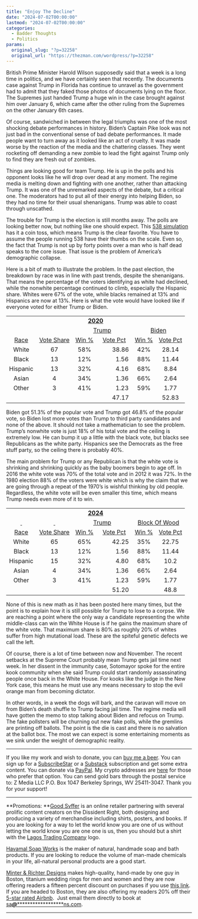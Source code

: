 ```yaml
---
title: "Enjoy The Decline"
date: "2024-07-02T00:00:00"
lastmod: "2024-07-02T00:00:00"
categories:
  - Badder Thoughts
  - Politics
params:
  original_slug: "?p=32258"
  original_url: "https://thezman.com/wordpress/?p=32258"
---
```


British Prime Minister Harold Wilson supposedly said that a week is a
long time in politics, and we have certainly seen that recently. The
documents case against Trump in Florida has continue to unravel as the
government had to admit that they faked those photos of documents lying
on the floor. The Supremes just handed Trump a huge win in the case
brought against him over January 6, which came after the other ruling
from the Supremes on the other January 6th cases.

Of course, sandwiched in between the legal triumphs was one of the most
shocking debate performances in history. Biden’s Captain Pike look was
not just bad in the conventional sense of bad debate performances. It
made people want to turn away as it looked like an act of cruelty. It
was made worse by the reaction of the media and the chattering classes.
They went rocketing off demanding a new zombie to lead the fight against
Trump only to find they are fresh out of zombies.

Things are looking good for team Trump. He is up in the polls and his
opponent looks like he will drop over dead at any moment. The regime
media is melting down and fighting with one another, rather than
attacking Trump. It was one of the unremarked aspects of the debate, but
a critical one. The moderators had to put all of their energy into
helping Biden, so they had no time for their usual shenanigans. Trump
was able to coast through unscathed.

The trouble for Trump is the election is still months away. The polls
are looking better now, but nothing like one should expect. This
<a href="https://projects.fivethirtyeight.com/2024-election-forecast/"
rel="noopener" target="_blank">538 simulation</a> has it a coin toss,
which means Trump is the clear favorite. You have to assume the people
running 538 have their thumbs on the scale. Even so, the fact that Trump
is not up by forty points over a man who is half dead speaks to the core
issue. That issue is the problem of America’s demographic collapse.

Here is a bit of math to illustrate the problem. In the past election,
the breakdown by race was in line with past trends, despite the
shenanigans. That means the percentage of the voters identifying as
white had declined, while the nonwhite percentage continued to climb,
especially the Hispanic share. Whites were 67% of the vote, while blacks
remained at 13% and Hispanics are now at 13%. Here is what the vote
would have looked like if everyone voted for either Trump or Biden.

<table width="397">
<tbody>
<tr class="odd">
<td colspan="6" style="text-align: center;"
width="397"><strong><u>2020</u></strong></td>
</tr>
<tr class="even">
<td style="text-align: center;"></td>
<td style="text-align: center;"></td>
<td colspan="2" style="text-align: center;"><u>Trump</u></td>
<td colspan="2" style="text-align: center;"><u>Biden</u></td>
</tr>
<tr class="odd">
<td style="text-align: center;"><u>Race</u></td>
<td style="text-align: center;"><u>Vote Share</u></td>
<td style="text-align: center;"><u>Win %</u></td>
<td style="text-align: center;"><u>Vote Pct</u></td>
<td style="text-align: center;"><u>Win %</u></td>
<td style="text-align: center;"><u>Vote Pct</u></td>
</tr>
<tr class="even">
<td style="text-align: center;">White</td>
<td style="text-align: center;">67</td>
<td style="text-align: center;">58%</td>
<td style="text-align: center;">        38.86</td>
<td style="text-align: center;">42%</td>
<td style="text-align: center;">28.14</td>
</tr>
<tr class="odd">
<td style="text-align: center;">Black</td>
<td style="text-align: center;">13</td>
<td style="text-align: center;">12%</td>
<td style="text-align: center;">          1.56</td>
<td style="text-align: center;">88%</td>
<td style="text-align: center;">11.44</td>
</tr>
<tr class="even">
<td style="text-align: center;">Hispanic</td>
<td style="text-align: center;">13</td>
<td style="text-align: center;">32%</td>
<td style="text-align: center;">          4.16</td>
<td style="text-align: center;">68%</td>
<td style="text-align: center;">8.84</td>
</tr>
<tr class="odd">
<td style="text-align: center;">Asian</td>
<td style="text-align: center;">4</td>
<td style="text-align: center;">34%</td>
<td style="text-align: center;">          1.36</td>
<td style="text-align: center;">66%</td>
<td style="text-align: center;">2.64</td>
</tr>
<tr class="even">
<td style="text-align: center;">Other</td>
<td style="text-align: center;">3</td>
<td style="text-align: center;">41%</td>
<td style="text-align: center;">          1.23</td>
<td style="text-align: center;">59%</td>
<td style="text-align: center;">1.77</td>
</tr>
<tr class="odd">
<td style="text-align: center;"></td>
<td style="text-align: center;"></td>
<td style="text-align: center;"></td>
<td style="text-align: center;">        47.17</td>
<td style="text-align: center;"></td>
<td style="text-align: center;">52.83</td>
</tr>
</tbody>
</table>

Biden got 51.3% of the popular vote and Trump got 46.8% of the popular
vote, so Biden lost more votes than Trump to third party candidates and
none of the above. It should not take a mathematician to see the
problem. Trump’s nonwhite vote is just 18% of his total vote and the
ceiling is extremely low. He can bump it up a little with the black
vote, but blacks see Republicans as the white party. Hispanics see the
Democrats as the free stuff party, so the ceiling there is probably 40%.

The main problem for Trump or any Republican is that the white vote is
shrinking and shrinking quickly as the baby boomers begin to age off. In
2016 the white vote was 70% of the total vote and in 2012 it was 72%. In
the 1980 election 88% of the voters were white which is why the claim
that we are going through a repeat of the 1970’s is wishful thinking by
old people. Regardless, the white vote will be even smaller this time,
which means Trump needs even more of it to win.

<table width="397">
<tbody>
<tr class="odd">
<td colspan="6" style="text-align: center;"
width="397"><strong><u>2024</u></strong></td>
</tr>
<tr class="even">
<td style="text-align: center;"><u> </u></td>
<td style="text-align: center;"><u> </u></td>
<td colspan="2" style="text-align: center;"><u>Trump</u></td>
<td colspan="2" style="text-align: center;"><u>Block Of Wood</u></td>
</tr>
<tr class="odd">
<td style="text-align: center;"><u>Race</u></td>
<td style="text-align: center;"><u>Vote Share</u></td>
<td style="text-align: center;"><u>Win %</u></td>
<td style="text-align: center;"><u>Vote Pct</u></td>
<td style="text-align: center;"><u>Win %</u></td>
<td style="text-align: center;"><u>Vote Pct</u></td>
</tr>
<tr class="even">
<td style="text-align: center;">White</td>
<td style="text-align: center;">65</td>
<td style="text-align: center;">65%</td>
<td style="text-align: center;">        42.25</td>
<td style="text-align: center;">35%</td>
<td style="text-align: center;">22.75</td>
</tr>
<tr class="odd">
<td style="text-align: center;">Black</td>
<td style="text-align: center;">13</td>
<td style="text-align: center;">12%</td>
<td style="text-align: center;">          1.56</td>
<td style="text-align: center;">88%</td>
<td style="text-align: center;">11.44</td>
</tr>
<tr class="even">
<td style="text-align: center;">Hispanic</td>
<td style="text-align: center;">15</td>
<td style="text-align: center;">32%</td>
<td style="text-align: center;">          4.80</td>
<td style="text-align: center;">68%</td>
<td style="text-align: center;">10.2</td>
</tr>
<tr class="odd">
<td style="text-align: center;">Asian</td>
<td style="text-align: center;">4</td>
<td style="text-align: center;">34%</td>
<td style="text-align: center;">          1.36</td>
<td style="text-align: center;">66%</td>
<td style="text-align: center;">2.64</td>
</tr>
<tr class="even">
<td style="text-align: center;">Other</td>
<td style="text-align: center;">3</td>
<td style="text-align: center;">41%</td>
<td style="text-align: center;">          1.23</td>
<td style="text-align: center;">59%</td>
<td style="text-align: center;">1.77</td>
</tr>
<tr class="odd">
<td style="text-align: center;"></td>
<td style="text-align: center;"></td>
<td style="text-align: center;"></td>
<td style="text-align: center;">        51.20</td>
<td style="text-align: center;"></td>
<td style="text-align: center;">48.8</td>
</tr>
</tbody>
</table>

None of this is new math as it has been posted here many times, but the
point is to explain how it is still possible for Trump to lose to a
corpse. We are reaching a point where the only way a candidate
representing the white middle-class can win the White House is if he
gains the maximum share of the white vote. That maximum share is 80% as
roughly 20% of whites suffer from high mutational load. These are the
spiteful genetic defects we call the left.

Of course, there is a lot of time between now and November. The recent
setbacks at the Supreme Court probably mean Trump gets jail time next
week. In her dissent in the immunity case, Sotomayor spoke for the
entire kook community when she said Trump could start randomly
assassinating people once back in the White House. For kooks like the
judge in the New York case, this means he must use any means necessary
to stop the evil orange man from becoming dictator.

In other words, in a week the dogs will bark, and the caravan will move
on from Biden’s death shuffle to Trump facing jail time. The regime
media will have gotten the memo to stop talking about Biden and refocus
on Trump. The fake pollsters will be churning out new fake polls, while
the gremlins are printing off ballots. The point is the die is cast and
there is no salvation at the ballot box. The most we can expect is some
entertaining moments as we sink under the weight of demographic reality.

------------------------------------------------------------------------

If you like my work and wish to donate, you can
<a href="https://www.buymeacoffee.com/mujolulu" rel="noopener"
target="_blank">buy me a beer</a>. You can sign up for a
<a href="https://www.subscribestar.com/the-z-blog" rel="noopener"
target="_blank">SubscribeStar</a> or a
<a href="https://thedissident.substack.com/" rel="noopener"
target="_blank">Substack</a> subscription and get some extra content.
You can donate via <a
href="https://www.paypal.com/donate/?cmd=_s-xclick&amp;hosted_button_id=UDAS2Q8JYA6CN&amp;source=url"
rel="noopener" target="_blank">PayPal</a>. My crypto addresses are
<a href="https://thezman.com/wordpress/?page_id=22713" rel="noopener"
target="_blank">here</a> for those who prefer that option. You can send
gold bars through the postal service to: Z Media LLC P.O. Box 1047
Berkeley Springs, WV 25411-3047. Thank you for your support!

------------------------------------------------------------------------

**Promotions: **<a href="https://goodsvffer.com/" rel="noopener" target="_blank">Good
Svffer</a> is an online retailer partnering with several prolific
content creators on the Dissident Right, both designing and producing a
variety of merchandise including shirts, posters, and books. If you are
looking for a way to let the world know you are one of us without
letting the world know you are one one is us, then you should but a
shirt with the
<a href="https://goodsvffer.com/products/lagos-trading-company"
rel="noopener" target="_blank">Lagos Trading Company</a> logo.

<a href="https://havamalsoapworks.com/" rel="noopener"
target="_blank">Havamal Soap Works</a> is the maker of natural, handmade
soap and bath products. If you are looking to reduce the volume of
man-made chemicals in your life, all-natural personal products are a
good start.

<a href="https://www.minterandrichterdesigns.com/"
rel="noreferrer nofollow noopener" target="_blank">Minter &amp; Richter
Designs</a> makes high-quality, hand-made by one guy in Boston, titanium
wedding rings for men and women and they are now offering readers a
fifteen percent discount on purchases if you use
<a href="https://www.minterandrichterdesigns.com/discount/ZMAN"
rel="noreferrer nofollow noopener" target="_blank">this link</a>.
<span class="highlight"><span class="colour"><span class="font"><span class="size">If
you are headed to Boston, they are also offering my readers 20% off
their <a
href="https://www.airbnb.com/users/7988017/listings?user_id=7988017&amp;s=3"
rel="noopener noreferrer" target="_blank">5-star rated Airbnb</a>.  Just
email them directly to book at
<a href="mailto:sa***@*********************ns.com"
data-original-string="YFxU4DNlESkTuN7TZKbs8g==cb7CL1JCbRcPDt3sE1qglMExha8xLEIZqBKqeVsCa7/MhGvlic+18cxQ0++e+vKxmnv"><span
class="apbct-email-encoder"
data-original-string="ZbzSZdYFmglU8CgD8cNtdw==cb7apLViDAVAuKWd17qZnDfnf9QOUbyd9iZEK45gEpvXpj0yQUbOz7cdA7WLp6VOMbu"
title="This contact has been encoded by Anti-Spam by CleanTalk. Click to decode. To finish the decoding make sure that JavaScript is enabled in your browser.">sa<span
class="apbct-blur">***</span>@<span
class="apbct-blur">*********************</span>ns.com</span></a>.</span></span></span></span>

------------------------------------------------------------------------
